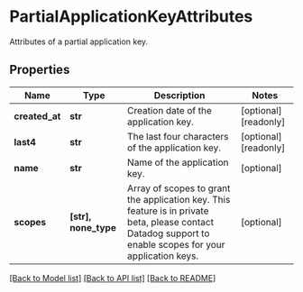 # PartialApplicationKeyAttributes

Attributes of a partial application key.

## Properties

| Name           | Type                 | Description                                                                                                                                               | Notes                 |
| -------------- | -------------------- | --------------------------------------------------------------------------------------------------------------------------------------------------------- | --------------------- |
| **created_at** | **str**              | Creation date of the application key.                                                                                                                     | [optional] [readonly] |
| **last4**      | **str**              | The last four characters of the application key.                                                                                                          | [optional] [readonly] |
| **name**       | **str**              | Name of the application key.                                                                                                                              | [optional]            |
| **scopes**     | **[str], none_type** | Array of scopes to grant the application key. This feature is in private beta, please contact Datadog support to enable scopes for your application keys. | [optional]            |

[[Back to Model list]](README.md#documentation-for-models) [[Back to API list]](README.md#documentation-for-api-endpoints) [[Back to README]](README.md)
